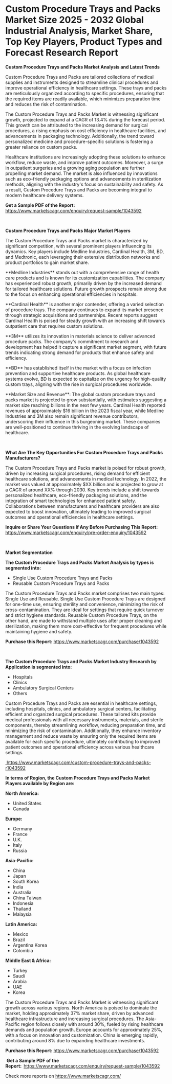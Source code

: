 <p><h1>Custom Procedure Trays and Packs Market Size 2025 - 2032 Global Industrial Analysis, Market Share, Top Key Players, Product Types and Forecast Research Report</h1></p><p><strong>Custom Procedure Trays and Packs Market Analysis and Latest Trends</strong></p>
<p><p>Custom Procedure Trays and Packs are tailored collections of medical supplies and instruments designed to streamline clinical procedures and improve operational efficiency in healthcare settings. These trays and packs are meticulously organized according to specific procedures, ensuring that the required items are readily available, which minimizes preparation time and reduces the risk of contamination. </p><p>The Custom Procedure Trays and Packs Market is witnessing significant growth, projected to expand at a CAGR of 13.4% during the forecast period. This growth can be attributed to the increasing demand for surgical procedures, a rising emphasis on cost efficiency in healthcare facilities, and advancements in packaging technology. Additionally, the trend toward personalized medicine and procedure-specific solutions is fostering a greater reliance on custom packs.</p><p>Healthcare institutions are increasingly adopting these solutions to enhance workflow, reduce waste, and improve patient outcomes. Moreover, a surge in outpatient surgeries and a growing aging population are further propelling market demand. The market is also influenced by innovations such as eco-friendly packaging options and advancements in sterilization methods, aligning with the industry's focus on sustainability and safety. As a result, Custom Procedure Trays and Packs are becoming integral to modern healthcare delivery systems.</p></p>
<p><strong>Get a Sample PDF of the Report:&nbsp;</strong> <a href="https://www.marketscagr.com/enquiry/request-sample/1043592?utm_campaign=2445&utm_medium=2&utm_source=Github&utm_content=ia&utm_term=03032025&utm_id=custom-procedure-trays-and-packs">https://www.marketscagr.com/enquiry/request-sample/1043592</a></p>
<p>&nbsp;</p>
<p><strong>Custom Procedure Trays and Packs Major Market Players</strong></p>
<p><p>The Custom Procedure Trays and Packs market is characterized by significant competition, with several prominent players influencing its dynamics. Key players include Medline Industries, Cardinal Health, 3M, BD, and Medtronic, each leveraging their extensive distribution networks and product portfolios to gain market share.</p><p>**Medline Industries** stands out with a comprehensive range of health care products and is known for its customization capabilities. The company has experienced robust growth, primarily driven by the increased demand for tailored healthcare solutions. Future growth prospects remain strong due to the focus on enhancing operational efficiencies in hospitals.</p><p>**Cardinal Health** is another major contender, offering a varied selection of procedure trays. The company continues to expand its market presence through strategic acquisitions and partnerships. Recent reports suggest Cardinal Health is poised for steady growth with an increasing shift towards outpatient care that requires custom solutions.</p><p>**3M** utilizes its innovation in materials science to deliver advanced procedure packs. The company's commitment to research and development has helped it capture a significant market segment, with future trends indicating strong demand for products that enhance safety and efficiency.</p><p>**BD** has established itself in the market with a focus on infection prevention and supportive healthcare products. As global healthcare systems evolve, BD is expected to capitalize on the urgency for high-quality custom trays, aligning with the rise in surgical procedures worldwide.</p><p>**Market Size and Revenue**: The global custom procedure trays and packs market is projected to grow substantially, with estimates suggesting a market size reaching billions in the next few years. Cardinal Health reported revenues of approximately $16 billion in the 2023 fiscal year, while Medline Industries and 3M also remain significant revenue contributors, underscoring their influence in this burgeoning market. These companies are well-positioned to continue thriving in the evolving landscape of healthcare.</p></p>
<p>&nbsp;</p>
<p><strong>What Are The Key Opportunities For Custom Procedure Trays and Packs Manufacturers?</strong></p>
<p><p>The Custom Procedure Trays and Packs market is poised for robust growth, driven by increasing surgical procedures, rising demand for efficient healthcare solutions, and advancements in medical technology. In 2022, the market was valued at approximately $XX billion and is projected to grow at a CAGR of around XX% through 2030. Key trends include a shift towards personalized healthcare, eco-friendly packaging solutions, and the integration of smart technologies for enhanced patient safety. Collaborations between manufacturers and healthcare providers are also expected to boost innovation, ultimately leading to improved surgical outcomes and operational efficiencies in healthcare settings.</p></p>
<p><strong>Inquire or Share Your Questions If Any Before Purchasing This Report:</strong> <a href="https://www.marketscagr.com/enquiry/pre-order-enquiry/1043592?utm_campaign=2445&utm_medium=2&utm_source=Github&utm_content=ia&utm_term=03032025&utm_id=custom-procedure-trays-and-packs">https://www.marketscagr.com/enquiry/pre-order-enquiry/1043592</a></p>
<p>&nbsp;</p>
<p><strong>Market Segmentation</strong></p>
<p><strong>The Custom Procedure Trays and Packs Market Analysis by types is segmented into:</strong></p>
<p><ul><li>Single Use Custom Procedure Trays and Packs</li><li>Reusable Custom Procedure Trays and Packs</li></ul></p>
<p><p>The Custom Procedure Trays and Packs market comprises two main types: Single Use and Reusable. Single Use Custom Procedure Trays are designed for one-time use, ensuring sterility and convenience, minimizing the risk of cross-contamination. They are ideal for settings that require quick turnover and strict hygiene standards. Reusable Custom Procedure Trays, on the other hand, are made to withstand multiple uses after proper cleaning and sterilization, making them more cost-effective for frequent procedures while maintaining hygiene and safety.</p></p>
<p><strong>Purchase this Report:&nbsp;</strong><a href="https://www.marketscagr.com/purchase/1043592?utm_campaign=2445&utm_medium=2&utm_source=Github&utm_content=ia&utm_term=03032025&utm_id=custom-procedure-trays-and-packs">https://www.marketscagr.com/purchase/1043592</a></p>
<p>&nbsp;</p>
<p><strong>The Custom Procedure Trays and Packs Market Industry Research by Application is segmented into:</strong></p>
<p><ul><li>Hospitals</li><li>Clinics</li><li>Ambulatory Surgical Centers</li><li>Others</li></ul></p>
<p><p>Custom Procedure Trays and Packs are essential in healthcare settings, including hospitals, clinics, and ambulatory surgical centers, facilitating efficient and organized surgical procedures. These tailored kits provide medical professionals with all necessary instruments, materials, and sterile components, thereby streamlining workflow, reducing preparation time, and minimizing the risk of contamination. Additionally, they enhance inventory management and reduce waste by ensuring only the required items are available for each specific procedure, ultimately contributing to improved patient outcomes and operational efficiency across various healthcare settings.</p></p>
<p><a href="https://www.marketscagr.com/custom-procedure-trays-and-packs-r1043592?utm_campaign=2445&utm_medium=2&utm_source=Github&utm_content=ia&utm_term=03032025&utm_id=custom-procedure-trays-and-packs">&nbsp;https://www.marketscagr.com/custom-procedure-trays-and-packs-r1043592</a></p>
<p><strong>In terms of Region, the Custom Procedure Trays and Packs Market Players available by Region are:</strong></p>
<p>
    <p> <strong> North America: </strong>
        <ul>
            <li>United States</li>
            <li>Canada</li>
        </ul>
        </p> 
    <p> <strong> Europe: </strong>
        <ul>
            <li>Germany</li>
            <li>France</li>
            <li>U.K.</li>
            <li>Italy</li>
            <li>Russia</li>
        </ul>
        </p> 
    <p> <strong> Asia-Pacific: </strong>
        <ul>
            <li>China</li>
            <li>Japan</li>
            <li>South Korea</li>
            <li>India</li>
            <li>Australia</li>
            <li>China Taiwan</li>
            <li>Indonesia</li>
            <li>Thailand</li>
            <li>Malaysia</li>
        </ul>
        </p> 
    <p> <strong> Latin America: </strong>
        <ul>
            <li>Mexico</li>
            <li>Brazil</li>
            <li>Argentina Korea</li>
            <li>Colombia</li>
        </ul>
        </p> 
    <p> <strong> Middle East & Africa: </strong>
        <ul>
            <li>Turkey</li>
            <li>Saudi</li>
            <li>Arabia</li>
            <li>UAE</li>
            <li>Korea</li>
        </ul>
    </p>
    </p>
<p><p>The Custom Procedure Trays and Packs Market is witnessing significant growth across various regions. North America is poised to dominate the market, holding approximately 37% market share, driven by advanced healthcare infrastructure and increasing surgical procedures. The Asia-Pacific region follows closely with around 30%, fueled by rising healthcare demands and population growth. Europe accounts for approximately 25%, with a focus on innovation and customization. China is emerging rapidly, contributing around 8% due to expanding healthcare investments.</p></p>
<p><strong>Purchase this Report: </strong><a href="https://www.marketscagr.com/purchase/1043592?utm_campaign=2445&utm_medium=2&utm_source=Github&utm_content=ia&utm_term=03032025&utm_id=custom-procedure-trays-and-packs">https://www.marketscagr.com/purchase/1043592</a></p>
<p>&nbsp;<strong>Get a Sample PDF of the Report:&nbsp;&nbsp;</strong><a href="https://www.marketscagr.com/enquiry/request-sample/1043592?utm_campaign=2445&utm_medium=2&utm_source=Github&utm_content=ia&utm_term=03032025&utm_id=custom-procedure-trays-and-packs">https://www.marketscagr.com/enquiry/request-sample/1043592</a></p>
<p><strong></strong></p>
<p>Check more reports on <a href="https://www.marketscagr.com/?utm_campaign=2445&utm_medium=2&utm_source=Github&utm_content=ia&utm_term=03032025&utm_id=custom-procedure-trays-and-packs">https://www.marketscagr.com/</a></p>